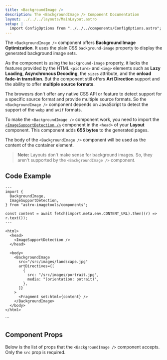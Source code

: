 ```yaml
---
title: <BackgroundImage />
description: The <BackgroundImage /> Component Documentation
layout: ../../../layouts/MainLayout.astro
setup: |
  import ConfigOptions from "../../../components/ConfigOptions.astro";
---
```


The `<BackgroundImage />` component offers **Background Image Optimization**. It uses the plain CSS `background-image` property to display the generated background image sets.

As the component is using the `background-image` property, it lacks the features provided by the HTML `<picture>` and `<img>` elements such as **Lazy Loading**, **Asynchronous Decoding**, the `sizes` attribute, and the **onload fade-in transition**. But the component still offers **Art Direction** support and the ability to offer **multiple source formats**.

The browesrs don't offer any native CSS API or feature to detect support for a specific source format and provide multiple source formats. So the `<BackgroundImage />` component depends on JavaScript to detect the support of the `webp` and `avif` formats.

To make the `<BackgroundImage />` component work, you need to import the [`<ImageSupportDetection />`](/en/components-and-apis#imagesupportdetection) component in the `<head>` of your **Layout** component. This component adds **655 bytes** to the generated pages.

The body of the `<BackgroundImage />` component will be used as the content of the container element.

> **Note:** Layouts don't make sense for background images. So, they aren't supported by the `<BackgroundImage />` component.

## Code Example

```astro
---
import {
  BackgroundImage,
  ImageSupportDetection,
} from "astro-imagetools/components";

const content = await fetch(import.meta.env.CONTENT_URL).then((r) => r.text());
---

<html>
  <head>
    <ImageSupportDetection />
  </head>

  <body>
    <BackgroundImage
      src="/src/images/landscape.jpg"
      artDirectives={[
        {
          src: "/src/images/portrait.jpg",
          media: "(orientation: potrait)",
        },
      ]}
    >
      <Fragment set:html={content} />
    </BackgroundImage>
  </body>
</html>
```

<BackgroundImage src="https://picsum.photos/1024/768">
  <Fragment set:html={content} />
</BackgroundImage>
```

## Component Props

Below is the list of props that the `<BackgroundImage />` component accepts. Only the `src` prop is required.

<ConfigOptions component="BackgroundImage" />
